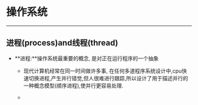 # 操作系统
---

## 进程(process)and线程(thread)
* **进程:**操作系统最重要的概念,  是对正在运行程序的一个抽象

    * 现代计算机经常在同一时间做许多事, 在任何多道程序系统设计中,cpu快速切换进程,产生并行错觉,但人很难进行跟踪,所以设计了用于描述并行的一种概念模型(顺序进程),使并行更容易处理.
    
    *
    